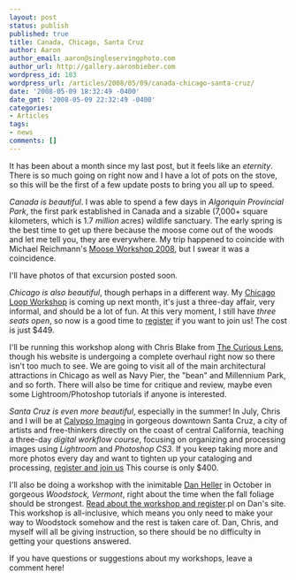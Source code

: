 ```yaml
---
layout: post
status: publish
published: true
title: Canada, Chicago, Santa Cruz
author: Aaron
author_email: aaron@singleservingphoto.com
author_url: http://gallery.aaronbieber.com
wordpress_id: 183
wordpress_url: /articles/2008/05/09/canada-chicago-santa-cruz/
date: '2008-05-09 18:32:49 -0400'
date_gmt: '2008-05-09 22:32:49 -0400'
categories:
- Articles
tags:
- news
comments: []
---
```

It has been about a month since my last post, but it feels like an
_eternity_. There is so much going on right now and I have a lot of
pots on the stove, so this will be the first of a few update posts to
bring you all up to speed.

*Canada is beautiful*. I was able to spend a few days in _Algonquin
Provincial Park_, the first park established in Canada and a sizable
(7,000+ square kilometers, which is 1.7 _million_ acres) wildlife
sanctuary. The early spring is the best time to get up there because the
moose come out of the woods and let me tell you, they are everywhere. My
trip happened to coincide with Michael Reichmann's [Moose Workshop
2008](http://www.luminous-landscape.com/workshops/ws-moose-08.shtml), but
I swear it was a coincidence.

I'll have photos of that excursion posted soon.

*Chicago is also beautiful*, though perhaps in a different way. My
[Chicago Loop
Workshop](http://www.artphotoworkshops.com/2008/June/ChicagoLoop) is
coming up next month, it's just a three-day affair, very informal, and
should be a lot of fun. At this very moment, I still have *three seats
open*, so now is a good time to
[register](http://www.artphotoworkshops.com/2008/June/ChicagoLoop) if you
want to join us! The cost is just \$449.

I'll be running this workshop along with Chris Blake from [The Curious
Lens](http://www.curiouslens.com), though his website is undergoing a
complete overhaul right now so there isn't too much to see. We are going
to visit all of the main architectural attractions in Chicago as well as
Navy Pier, the "bean" and Millennium Park, and so forth. There will also
be time for critique and review, maybe even some Lightroom/Photoshop
tutorials if anyone is interested.

*Santa Cruz is even _more_ beautiful*, especially in the summer! In
July, Chris and I will be at [Calypso Imaging](http://calypsoinc.com/) in
gorgeous downtown Santa Cruz, a city of artists and free-thinkers
directly on the coast of central California, teaching a three-day
*digital workflow course*, focusing on organizing and processing
images using *Lightroom* and *Photoshop CS3*. If you keep taking
more and more photos every day and want to tighten up your cataloging
and processing, [register and join
us](http://www.artphotoworkshops.com/2008/July/CalypsoWorkflowClass!)
This course is only \$400.

I'll also be doing a workshop with the inimitable [Dan
Heller](http://www.danheller.com) in October in gorgeous *Woodstock,
Vermont*, right about the time when the fall foliage should be
strongest. [Read about the workshop and
register](http://www.danheller.com/cgi/orderform).pl on Dan's site. This
workshop is all-inclusive, which means you only need to make your way to
Woodstock somehow and the rest is taken care of. Dan, Chris, and myself
will all be giving instruction, so there should be no difficulty in
getting your questions answered.

If you have questions or suggestions about my workshops, leave a comment
here!
